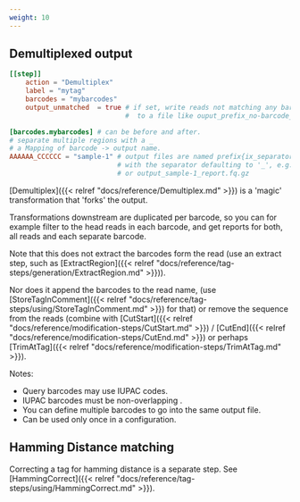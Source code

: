 ```yaml
---
weight: 10
---
```

## Demultiplexed output

```toml
[[step]]
    action = "Demultiplex"
    label = "mytag"
    barcodes = "mybarcodes"
    output_unmatched  = true # if set, write reads not matching any barcode
                             #  to a file like ouput_prefix_no-barcode_1.fq

[barcodes.mybarcodes] # can be before and after.
# separate multiple regions with a _
# a Mapping of barcode -> output name.
AAAAAA_CCCCCC = "sample-1" # output files are named prefix{ix_separator}barcode_prefix{ix_separator}segment.suffix
                           # with the separator defaulting to '_', e.g. output_sample-1_1.fq.gz
                           # or output_sample-1_report.fq.gz
```

[Demultiplex]({{< relref "docs/reference/Demultiplex.md" >}}) is a 'magic' transformation that 'forks' the output.

Transformations downstream are duplicated per barcode,
so you can for example filter to the head reads in each barcode,
and get reports for both, all reads and each separate barcode.

Note that this does not 
extract the barcodes form the read 
(use an extract step, such as [ExtractRegion]({{< relref "docs/reference/tag-steps/generation/ExtractRegion.md" >}})).

Nor does it append the barcodes to the read name,
(use [StoreTagInComment]({{< relref "docs/reference/tag-steps/using/StoreTagInComment.md" >}}) for that) or remove the sequence from the reads
(combine with [CutStart]({{< relref "docs/reference/modification-steps/CutStart.md" >}})
/ [CutEnd]({{< relref "docs/reference/modification-steps/CutEnd.md" >}}) or perhaps 
[TrimAtTag]({{< relref "docs/reference/modification-steps/TrimAtTag.md" >}}).


Notes: 
- Query barcodes may use IUPAC codes. 
- IUPAC barcodes must be non-overlapping .
- You can define multiple barcodes to go into the same output file.
- Can be used only once in a configuration.

## Hamming Distance matching
Correcting a tag for hamming distance is a separate step. See [HammingCorrect]({{< relref "docs/reference/tag-steps/using/HammingCorrect.md" >}}).
